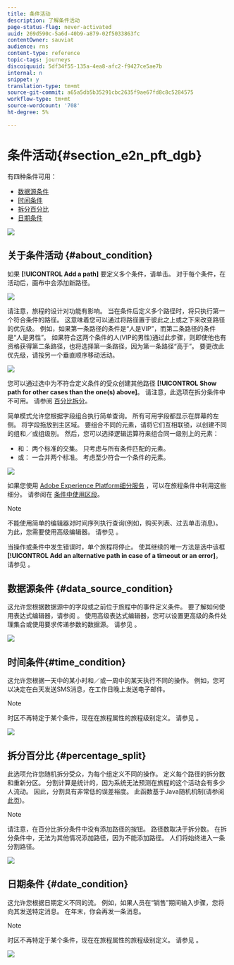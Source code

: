 ```yaml
---
title: 条件活动
description: 了解条件活动
page-status-flag: never-activated
uuid: 269d590c-5a6d-40b9-a879-02f5033863fc
contentOwner: sauviat
audience: rns
content-type: reference
topic-tags: journeys
discoiquuid: 5df34f55-135a-4ea8-afc2-f9427ce5ae7b
internal: n
snippet: y
translation-type: tm+mt
source-git-commit: a65a5db5b35291cbc2635f9ae67fd8c8c5284575
workflow-type: tm+mt
source-wordcount: '708'
ht-degree: 5%

---
```



# 条件活动{#section_e2n_pft_dgb}

有四种条件可用：

* [数据源条件](#data_source_condition)
* [时间条件](#time_condition)
* [拆分百分比](#percentage_split)
* [日期条件](#date_condition)

![](../assets/journey49.png)

## 关于条件活动 {#about_condition}

如果 **[!UICONTROL Add a path]** 要定义多个条件，请单击。 对于每个条件，在活动后，画布中会添加新路径。

![](../assets/journey47.png)

请注意，旅程的设计对功能有影响。 当在条件后定义多个路径时，将只执行第一个符合条件的路径。 这意味着您可以通过将路径置于彼此之上或之下来改变路径的优先级。 例如，如果第一条路径的条件是“人是VIP”，而第二条路径的条件是“人是男性”。 如果符合这两个条件的人(VIP的男性)通过此步骤，则即使他也有资格获得第二条路径，也将选择第一条路径，因为第一条路径“高于”。 要更改此优先级，请按另一个垂直顺序移动活动。

![](../assets/journey48.png)

您可以通过选中为不符合定义条件的受众创建其他路径 **[!UICONTROL Show path for other cases than the one(s) above]**。 请注意，此选项在拆分条件中不可用。 请参阅 [百分比拆分](#percentage_split)。

简单模式允许您根据字段组合执行简单查询。 所有可用字段都显示在屏幕的左侧。 将字段拖放到主区域。 要组合不同的元素，请将它们互相联锁，以创建不同的组和／或组级别。 然后，您可以选择逻辑运算符来组合同一级别上的元素：

* 和： 两个标准的交集。 只考虑与所有条件匹配的元素。
* 或： 一合并两个标准。 考虑至少符合一个条件的元素。

![](../assets/journey64.png)

如果您使用 [Adobe Experience Platform细分服务](https://docs.adobe.com/content/help/en/experience-platform/segmentation/home.html) ，可以在旅程条件中利用这些细分。 请参阅在 [条件中使用区段](../segment/using-a-segment.md)。


>[!NOTE]
>
>不能使用简单的编辑器对时间序列执行查询(例如，购买列表、过去单击消息)。 为此，您需要使用高级编辑器。 请参见 [](../expression/expressionadvanced.md)。


当操作或条件中发生错误时，单个旅程将停止。 使其继续的唯一方法是选中该框 **[!UICONTROL Add an alternative path in case of a timeout or an error]**。 请参见 [](../building-journeys/using-the-journey-designer.md#paths)。

## 数据源条件 {#data_source_condition}

这允许您根据数据源中的字段或之前位于旅程中的事件定义条件。 要了解如何使用表达式编辑器，请参阅 [](../expression/expressionadvanced.md)。 使用高级表达式编辑器，您可以设置更高级的条件处理集合或使用要求传递参数的数据源。 请参见 [](../datasource/external-data-sources.md)。

![](../assets/journey50.png)

## 时间条件{#time_condition}

这允许您根据一天中的某小时和／或一周中的某天执行不同的操作。 例如，您可以决定在白天发送SMS消息，在工作日晚上发送电子邮件。

>[!NOTE]
>
>时区不再特定于某个条件，现在在旅程属性的旅程级别定义。 请参见 [](../building-journeys/timezone-management.md)。

![](../assets/journey51.png)

## 拆分百分比 {#percentage_split}

此选项允许您随机拆分受众，为每个组定义不同的操作。 定义每个路径的拆分数和重新分区。 分割计算是统计的，因为系统无法预测在旅程的这个活动会有多少人流动。 因此，分割具有非常低的误差裕度。 此函数基于Java随机机制(请参阅 [此页](https://docs.oracle.com/javase/7/docs/api/java/util/Random.html))。

>[!NOTE]
>
>请注意，在百分比拆分条件中没有添加路径的按钮。 路径数取决于拆分数。 在拆分条件中，无法为其他情况添加路径，因为不能添加路径。 人们将始终进入一条分割路径。


![](../assets/journey52.png)

## 日期条件 {#date_condition}

这允许您根据日期定义不同的流。 例如，如果人员在“销售”期间输入步骤，您将向其发送特定消息。 在年末，你会再发一条消息。

>[!NOTE]
>
>时区不再特定于某个条件，现在在旅程属性的旅程级别定义。 请参见 [](../building-journeys/timezone-management.md)。

![](../assets/journey53.png)
